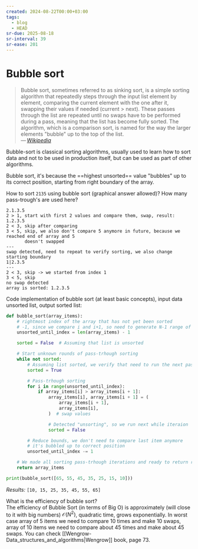```yaml
---
created: 2024-08-22T00:00+03:00
tags:
  - blog
  - HEAD
sr-due: 2025-08-18
sr-interval: 39
sr-ease: 201
---
```


# Bubble sort

> Bubble sort, sometimes referred to as sinking sort, is a simple sorting algorithm that repeatedly steps through the input list element by element, comparing the current element with the one after it, swapping their values if needed (current > next). These passes through the list are repeated until no swaps have to be performed during a pass, meaning that the list has become fully sorted. The algorithm, which is a comparison sort, is named for the way the larger elements "bubble" up to the top of the list.\
> — <cite>[Wikipedia](https://en.wikipedia.org/wiki/Bubble_sort)</cite>

Bubble-sort is classical sorting algorithms, usually used to learn how to sort data and not to be used in production itself, but can be used as part of other algorithms.

Bubble sort, it's because the ==highest unsorted== value "bubbles" up to its correct position, starting from right boundary of the array. <!--SR:!2024-09-08,4,216-->

How to sort `2135` using bubble sort (graphical answer allowed)? How many pass-trough's are used here?
<br class="f">
```
2.1.3.5
2 > 1, start with first 2 values and compare them, swap, result: 1.2.3.5
2 < 3, skip after comparing
3 < 5, skip, we also don't compare 5 anymore in future, because we reached end of array and 5
       doesn't swapped
---
swap detected, need to repeat to verify sorting, we also change starting boundary
1|2.3.5
---
2 < 3, skip -> we started from index 1
3 < 5, skip
no swap detected
array is sorted: 1.2.3.5
```

Code implementation of bubble sort (at least basic concepts), input data unsorted list, output sorted list:
<br class="f">
```python
def bubble_sort(array_items):
    # rightmost index of the array that has not yet been sorted
    # -1, since we compare i and i+1, so need to generate N-1 range of indexes
    unsorted_until_index = len(array_items) - 1

    sorted = False  # Assuming that list is unsorted

    # Start unknown rounds of pass-trhough sorting
    while not sorted:
        # Assuming list sorted, we verify that need to run the next pass-trhough
        sorted = True

        # Pass-trhough sorting
        for i in range(unsorted_until_index):
            if array_items[i] > array_items[i + 1]:
                array_items[i], array_items[i + 1] = (
                    array_items[i + 1],
                    array_items[i],
                )  # swap values

                # Detected "unsorting", so we run next while iteraion
                sorted = False

        # Reduce bounds, we don't need to compare last item anymore
        # it's bubbled up to correct position
        unsorted_until_index -= 1

    # We made all sorting pass-trhough iterations and ready to return results
    return array_items

print(bubble_sort([65, 55, 45, 35, 25, 15, 10]))
```
_Results:_ `[10, 15, 25, 35, 45, 55, 65]`

What is the efficiency of bubble sort?
<br class="f">
The efficiency of Bubble Sort (in terms of Big O) is approximately (will close to it with big numbers) $\mathcal{O}(N^2)$, quadratic time, grows exponentially. In worst case array of 5 items we need to compare 10 times and make 10 swaps, array of 10 items we need to compare about 45 times and make about 45 swaps. You can check [[Wengrow-Data_structures_and_algorithms|Wengrow]] book, page 73.
